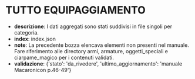 # TUTTO EQUIPAGGIAMENTO
- **descrizione**: I dati aggregati sono stati suddivisi in file singoli per categoria.
- **index**: index.json
- **note**: La precedente bozza elencava elementi non presenti nel manuale. Fare riferimento alle directory armi, armature, oggetti_speciali e ciarpame_magico per i contenuti validati.
- **validazione**: {'stato': 'da_rivedere', 'ultimo_aggiornamento': 'manuale Macaronicon p.46-49'}
